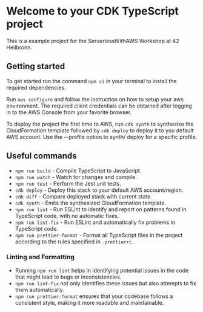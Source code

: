 # Welcome to your CDK TypeScript project

This is a example project for the ServerlessWithAWS Workshop at 42 Heilbronn.

## Getting started

To get started run the command `npm ci` in your terminal to install the required dependencies. 

Run `aws configure` and follow the instruction on how to setup your aws environment. The required 
client credentials can be obtained after logging in to the AWS Console from your favorite browser.

To deploy the project the first time to AWS, run `cdk synth` to synthesize the CloudFormation template 
followed by `cdk deploy` to deploy it to you default AWS account. Use the --profile <YourProfile> option
to synth/ deploy for a specific profile.

## Useful commands

- `npm run build` - Compile TypeScript to JavaScript.
- `npm run watch` - Watch for changes and compile.
- `npm run test` - Perform the Jest unit tests.
- `cdk deploy` - Deploy this stack to your default AWS account/region.
- `cdk diff` - Compare deployed stack with current state.
- `cdk synth` - Emits the synthesized CloudFormation template.
- `npm run lint` - Run ESLint to identify and report on patterns found in TypeScript code, with no automatic fixes.
- `npm run lint-fix` - Run ESLint and automatically fix problems in TypeScript code.
- `npm run prettier-format` - Format all TypeScript files in the project according to the rules specified in `.prettierrc`.

### Linting and Formatting

- Running `npm run lint` helps in identifying potential issues in the code that might lead to bugs or inconsistencies.
- `npm run lint-fix` not only identifies these issues but also attempts to fix them automatically.
- `npm run prettier-format` ensures that your codebase follows a consistent style, making it more readable and maintainable.


